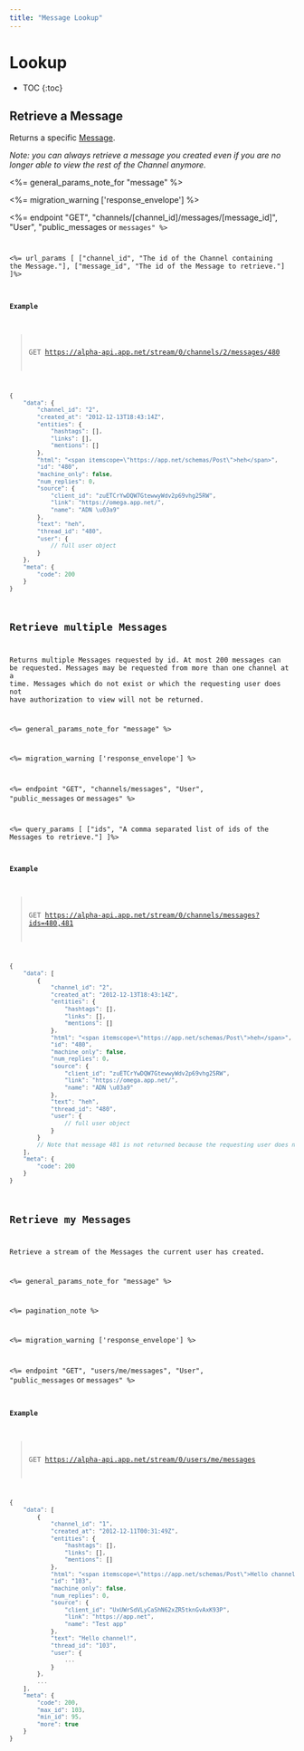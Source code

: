 ```yaml
---
title: "Message Lookup"
---
```


# Lookup

* TOC
{:toc}

## Retrieve a Message

Returns a specific [Message](/docs/resources/message/).

*Note: you can always retrieve a message you created even if you are no longer able to view the rest of the Channel anymore.*

<%= general_params_note_for "message" %>

<%= migration_warning ['response_envelope'] %>

<%= endpoint "GET", "channels/[channel_id]/messages/[message_id]", "User", "public_messages</code> or <code>messages" %>

<%= url_params [
    ["channel_id", "The id of the Channel containing the Message."],
    ["message_id", "The id of the Message to retrieve."]
]%>

#### Example

> GET https://alpha-api.app.net/stream/0/channels/2/messages/480

~~~ js
{
    "data": {
        "channel_id": "2",
        "created_at": "2012-12-13T18:43:14Z",
        "entities": {
            "hashtags": [],
            "links": [],
            "mentions": []
        },
        "html": "<span itemscope=\"https://app.net/schemas/Post\">heh</span>",
        "id": "480",
        "machine_only": false,
        "num_replies": 0,
        "source": {
            "client_id": "zuETCrYwDQW7GtewwyWdv2p69vhg25RW",
            "link": "https://omega.app.net/",
            "name": "ADN \u03a9"
        },
        "text": "heh",
        "thread_id": "480",
        "user": {
            // full user object
        }
    },
    "meta": {
        "code": 200
    }
}
~~~

## Retrieve multiple Messages

Returns multiple Messages requested by id. At most 200 messages can be requested. Messages may be requested from more than one channel at a time. Messages which do not exist or which the requesting user does not have authorization to view will not be returned.

<%= general_params_note_for "message" %>

<%= migration_warning ['response_envelope'] %>

<%= endpoint "GET", "channels/messages", "User", "public_messages</code> or <code>messages" %>

<%= query_params [
    ["ids", "A comma separated list of ids of the Messages to retrieve."]
]%>

#### Example

> GET https://alpha-api.app.net/stream/0/channels/messages?ids=480,481

~~~ js
{
    "data": [
        {
            "channel_id": "2",
            "created_at": "2012-12-13T18:43:14Z",
            "entities": {
                "hashtags": [],
                "links": [],
                "mentions": []
            },
            "html": "<span itemscope=\"https://app.net/schemas/Post\">heh</span>",
            "id": "480",
            "machine_only": false,
            "num_replies": 0,
            "source": {
                "client_id": "zuETCrYwDQW7GtewwyWdv2p69vhg25RW",
                "link": "https://omega.app.net/",
                "name": "ADN \u03a9"
            },
            "text": "heh",
            "thread_id": "480",
            "user": {
                // full user object
            }
        }
        // Note that message 481 is not returned because the requesting user does not have permission to see it.
    ],
    "meta": {
        "code": 200
    }
}
~~~

## Retrieve my Messages

Retrieve a stream of the Messages the current user has created.

<%= general_params_note_for "message" %>

<%= pagination_note %>

<%= migration_warning ['response_envelope'] %>

<%= endpoint "GET", "users/me/messages", "User", "public_messages</code> or <code>messages" %>

#### Example

> GET https://alpha-api.app.net/stream/0/users/me/messages

~~~ js
{
    "data": [
        {
            "channel_id": "1",
            "created_at": "2012-12-11T00:31:49Z",
            "entities": {
                "hashtags": [],
                "links": [],
                "mentions": []
            },
            "html": "<span itemscope=\"https://app.net/schemas/Post\">Hello channel!</span>",
            "id": "103",
            "machine_only": false,
            "num_replies": 0,
            "source": {
                "client_id": "UxUWrSdVLyCaShN62xZR5tknGvAxK93P",
                "link": "https://app.net",
                "name": "Test app"
            },
            "text": "Hello channel!",
            "thread_id": "103",
            "user": {
                ...
            }
        },
        ...
    ],
    "meta": {
        "code": 200,
        "max_id": 103,
        "min_id": 95,
        "more": true
    }
}
~~~
